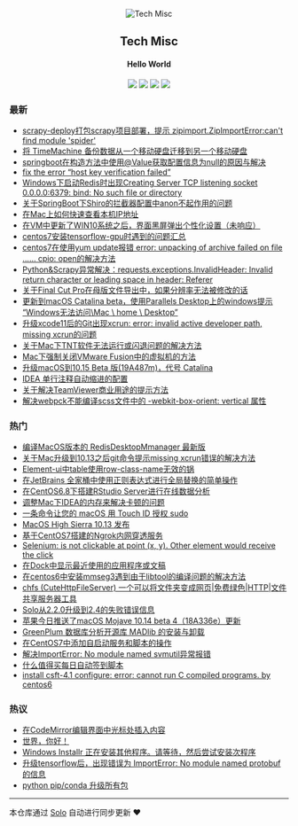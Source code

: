 <p align="center"><img alt="Tech Misc" src="https://ws1.sinaimg.cn/large/006tNc79ly1g2wjsqx73tj305k05k3yf.jpg"></p><h2 align="center">
Tech Misc
</h2>

<h4 align="center">Hello World</h4>
<p align="center"><a title="Tech Misc" target="_blank" href="https://github.com/tuchief/solo-blog"><img src="https://img.shields.io/github/last-commit/tuchief/solo-blog.svg?style=flat-square&color=FF9900"></a>
<a title="GitHub repo size in bytes" target="_blank" href="https://github.com/tuchief/solo-blog"><img src="https://img.shields.io/github/repo-size/tuchief/solo-blog.svg?style=flat-square"></a>
<a title="Solo Version" target="_blank" href="https://github.com/88250/solo/releases"><img src="https://img.shields.io/badge/solo-4.2.0-f1e05a.svg?style=flat-square&color=blueviolet"></a>
<a title="Hits" target="_blank" href="https://github.com/88250/hits"><img src="https://hits.b3log.org/tuchief/solo-blog.svg"></a></p>

### 最新

* [scrapy-deploy打包scrapy项目部署，提示 zipimport.ZipImportError:can't find module 'spider'](https://www.tuchief.com/articles/2020/07/07/1594103998350.html)
* [将 TimeMachine 备份数据从一个移动硬盘迁移到另一个移动硬盘](https://www.tuchief.com/articles/2020/07/07/1594091445234.html)
* [springboot在构造方法中使用@Value获取配置信息为null的原因与解决](https://www.tuchief.com/articles/2020/06/16/1592278507815.html)
* [fix the error “host key verification failed”](https://www.tuchief.com/articles/2020/04/10/1586489349741.html)
* [Windows下启动Redis时出现Creating Server TCP listening socket 0.0.0.0:6379: bind: No such file or directory](https://www.tuchief.com/articles/2020/04/02/1585798717192.html)
* [关于SpringBoot下Shiro的拦截器配置中anon不起作用的问题](https://www.tuchief.com/articles/2020/03/17/1584410373904.html)
* [在Mac上如何快速查看本机IP地址](https://www.tuchief.com/articles/2020/03/13/1584065428028.html)
* [在VM中更新了WIN10系统之后，界面黑屏弹出个性化设置（未响应）](https://www.tuchief.com/articles/2020/03/12/1584004649547.html)
* [centos7安装tensorflow-gpu时遇到的问题汇总](https://www.tuchief.com/articles/2019/12/22/1576990150682.html)
* [centos7在使用yum update报错 error: unpacking of archive failed on file ...... cpio: open的解决方法](https://www.tuchief.com/articles/2019/12/19/1576684866569.html)
* [Python&Scrapy异常解决：requests.exceptions.InvalidHeader: Invalid return character or leading space in header: Referer](https://www.tuchief.com/articles/2019/11/19/1574130347443.html)
* [关于Final Cut Pro在母版文件导出中，如果分辨率无法被修改的话](https://www.tuchief.com/articles/2019/08/25/1566700731618.html)
* [更新到macOS Catalina beta，使用Parallels Desktop上的windows提示 “Windows无法访问\\Mac \ home \ Desktop”](https://www.tuchief.com/articles/2019/08/09/1565333021268.html)
* [升级xcode11后的Git出现xcrun: error: invalid active developer path, missing xcrun的问题](https://www.tuchief.com/articles/2019/08/01/1564622855254.html)
* [关于Mac下TNT软件无法运行或闪退问题的解决方法](https://www.tuchief.com/articles/2019/07/24/1563953752927.html)
* [Mac下强制关闭VMware Fusion中的虚拟机的方法](https://www.tuchief.com/articles/2019/07/24/1563950707214.html)
* [升级macOS到10.15 Beta 版(19A487m)，代号 Catalina](https://www.tuchief.com/articles/2019/06/29/1561784807995.html)
* [IDEA 单行注释自动缩进的配置](https://www.tuchief.com/articles/2019/05/23/1558617608961.html)
* [关于解决TeamViewer商业用途的提示方法](https://www.tuchief.com/articles/2018/10/23/1540286152157.html)
* [解决webpck不能编译scss文件中的 -webkit-box-orient: vertical 属性](https://www.tuchief.com/articles/2018/08/20/1534780454139.html)

### 热门

* [编译MacOS版本的 RedisDesktopMmanager 最新版](https://www.tuchief.com/articles/2018/01/08/1515424825749.html)
* [关于Mac升级到10.13之后git命令提示missing xcrun错误的解决方法](https://www.tuchief.com/articles/2017/09/26/1506435000252.html)
* [Element-ui中table使用row-class-name无效的锅](https://www.tuchief.com/articles/2018/04/20/1524237407008.html)
* [在JetBrains 全家桶中使用正则表达式进行全局替换的简单操作](https://www.tuchief.com/articles/2017/08/30/1504108330525.html)
* [在CentOS6.8下搭建RStudio Server进行在线数据分析](https://www.tuchief.com/rstudio-server)
* [调整Mac下IDEA的内存来解决卡顿的问题](https://www.tuchief.com/articles/2018/04/19/1524119507781.html)
* [一条命令让您的 macOS 用 Touch ID 授权 sudo](https://www.tuchief.com/articles/2017/11/30/1512016920489.html)
* [MacOS High Sierra 10.13 发布](https://www.tuchief.com/articles/2017/09/26/1506390561810.html)
* [基于CentOS7搭建的Ngrok内网穿透服务](https://www.tuchief.com/articles/2017/08/14/1502687731371.html)
* [Selenium: is not clickable at point (x, y). Other element would receive the click](https://www.tuchief.com/articles/2018/01/22/1516589481789.html)
* [在Dock中显示最近使用的应用程序或文稿](https://www.tuchief.com/articles/2017/09/02/1504336732496.html)
* [在centos6中安装mmseg3遇到由于libtool的编译问题的解决方法](https://www.tuchief.com/articles/2017/08/08/1502162392438.html)
* [chfs (CuteHttpFileServer) 一个可以将文件夹变成网页|免费绿色|HTTP|文件共享服务器工具](https://www.tuchief.com/articles/2017/12/09/1512833111639.html)
* [Solo从2.2.0升级到2.4的失败错误信息](https://www.tuchief.com/articles/2017/10/12/1507821825352.html)
* [苹果今日推送了macOS Mojave 10.14 beta 4（18A336e）更新](https://www.tuchief.com/articles/2018/07/18/1531890338132.html)
* [GreenPlum 数据库分析开源库 MADlib 的安装与卸载](https://www.tuchief.com/articles/2017/08/10/1502334175804.html)
* [在CentOS7中添加自启动服务和脚本的操作](https://www.tuchief.com/articles/2017/08/24/1503538239369.html)
* [解决ImportError: No module named svmutil异常报错](https://www.tuchief.com/articles/2018/07/24/1532420671546.html)
* [什么值得买每日自动签到脚本](https://www.tuchief.com/articles/2018/02/22/1519267855486.html)
* [install csft-4.1 configure: error: cannot run C compiled programs. by centos6](https://www.tuchief.com/articles/2017/08/08/1502167261988.html)

### 热议

* [在CodeMirror编辑界面中光标处插入内容](https://www.tuchief.com/articles/2018/07/22/1532191523858.html)
* [世界，你好！](https://www.tuchief.com/hello-world)
* [Windows Installr 正在安装其他程序。请等待，然后尝试安装次程序](https://www.tuchief.com/articles/2018/02/23/1519376514293.html)
* [升级tensorflow后，出现错误为 ImportError: No module named protobuf 的信息](https://www.tuchief.com/articles/2018/07/24/1532421155317.html)
* [python pip/conda 升级所有包](https://www.tuchief.com/articles/2018/07/24/1532410813337.html)

---

本仓库通过 [Solo](https://github.com/88250/solo) 自动进行同步更新 ❤️ 